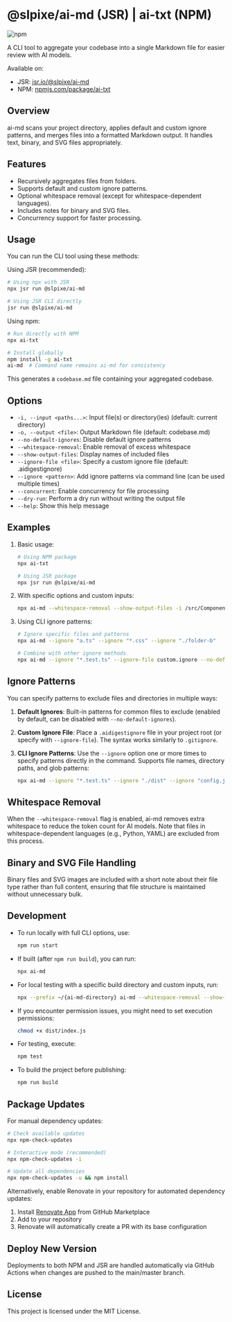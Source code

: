 # @slpixe/ai-md (JSR) | ai-txt (NPM)

![npm](https://img.shields.io/npm/v/ai-txt)

A CLI tool to aggregate your codebase into a single Markdown file for easier review with AI models.

Available on:
- JSR: [jsr.io/@slpixe/ai-md](https://jsr.io/@slpixe/ai-md)
- NPM: [npmjs.com/package/ai-txt](https://www.npmjs.com/package/ai-txt)

## Overview

ai-md scans your project directory, applies default and custom ignore patterns, and merges files into a formatted Markdown output. It handles text, binary, and SVG files appropriately.

## Features

- Recursively aggregates files from folders.
- Supports default and custom ignore patterns.
- Optional whitespace removal (except for whitespace-dependent languages).
- Includes notes for binary and SVG files.
- Concurrency support for faster processing.

## Usage

You can run the CLI tool using these methods:

Using JSR (recommended):
```bash
# Using npx with JSR
npx jsr run @slpixe/ai-md

# Using JSR CLI directly
jsr run @slpixe/ai-md
```

Using npm:
```bash
# Run directly with NPM
npx ai-txt

# Install globally
npm install -g ai-txt
ai-md  # Command name remains ai-md for consistency
```

This generates a `codebase.md` file containing your aggregated codebase.

## Options

- `-i, --input <paths...>`: Input file(s) or directory(ies) (default: current directory)
- `-o, --output <file>`: Output Markdown file (default: codebase.md)
- `--no-default-ignores`: Disable default ignore patterns
- `--whitespace-removal`: Enable removal of excess whitespace
- `--show-output-files`: Display names of included files
- `--ignore-file <file>`: Specify a custom ignore file (default: .aidigestignore)
- `--ignore <pattern>`: Add ignore patterns via command line (can be used multiple times)
- `--concurrent`: Enable concurrency for file processing
- `--dry-run`: Perform a dry run without writing the output file
- `--help`: Show this help message

## Examples

1. Basic usage:

   ```bash
   # Using NPM package
   npx ai-txt
   
   # Using JSR package
   npx jsr run @slpixe/ai-md
   ```

2. With specific options and custom inputs:

   ```bash
   npx ai-md --whitespace-removal --show-output-files -i /src/Components -i README.md
   ```

3. Using CLI ignore patterns:

   ```bash
   # Ignore specific files and patterns
   npx ai-md --ignore "a.ts" --ignore "*.css" --ignore "./folder-b"
   
   # Combine with other ignore methods
   npx ai-md --ignore "*.test.ts" --ignore-file custom.ignore --no-default-ignores
   ```

## Ignore Patterns

You can specify patterns to exclude files and directories in multiple ways:

1. **Default Ignores**: Built-in patterns for common files to exclude (enabled by default, can be disabled with `--no-default-ignores`).

2. **Custom Ignore File**: Place a `.aidigestignore` file in your project root (or specify with `--ignore-file`). The syntax works similarly to `.gitignore`.

3. **CLI Ignore Patterns**: Use the `--ignore` option one or more times to specify patterns directly in the command. Supports file names, directory paths, and glob patterns:
   ```bash
   npx ai-md --ignore "*.test.ts" --ignore "./dist" --ignore "config.json"
   ```

## Whitespace Removal

When the `--whitespace-removal` flag is enabled, ai-md removes extra whitespace to reduce the token count for AI models. Note that files in whitespace-dependent languages (e.g., Python, YAML) are excluded from this process.

## Binary and SVG File Handling

Binary files and SVG images are included with a short note about their file type rather than full content, ensuring that file structure is maintained without unnecessary bulk.

## Development

- To run locally with full CLI options, use:
  ```bash
  npm run start
  ```

- If built (after `npm run build`), you can run:
  ```bash
  npx ai-md
  ```

- For local testing with a specific build directory and custom inputs, run:
  ```bash
  npx --prefix ~/{ai-md-directory} ai-md --whitespace-removal --show-output-files -i /src/Components -i README.md
  ```

- If you encounter permission issues, you might need to set execution permissions:
  ```bash
  chmod +x dist/index.js
  ```

- For testing, execute:
  ```bash
  npm test
  ```

- To build the project before publishing:
  ```bash
  npm run build
  ```

## Package Updates

For manual dependency updates:
```bash
# Check available updates
npx npm-check-updates

# Interactive mode (recommended)
npx npm-check-updates -i

# Update all dependencies
npx npm-check-updates -u && npm install
```

Alternatively, enable Renovate in your repository for automated dependency updates:
1. Install [Renovate App](https://github.com/apps/renovate) from GitHub Marketplace
2. Add to your repository
3. Renovate will automatically create a PR with its base configuration

## Deploy New Version

Deployments to both NPM and JSR are handled automatically via GitHub Actions when changes are pushed to the main/master branch.

## License

This project is licensed under the MIT License.
